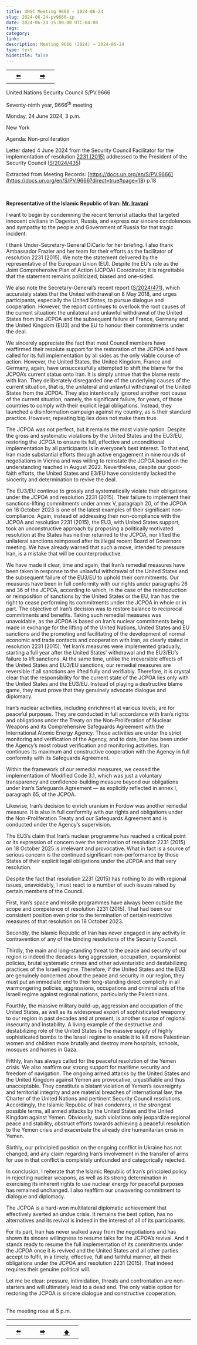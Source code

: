 ```yaml
---
title: UNSC Meeting 9666 – 2024-06-24 
slug: 2024-06-24-pv9666-ip
date: 2024-06-24 15:00:00 UTC-04:00
tags: 
category: 
link: 
description: Meeting 9666 (2024) – 2024-06-24 
type: text
hidetitle: false
---
```


<table><tr>
  <th scope="col" style="width: 50px;"><a href="/en/statement1/2023-12-18-pv9511-ip/">⬅️</a></th>
  <th scope="col" style="width: 50px;"><a href="/en/statement1/2024-12-17-pv9818-ip/">➡️</a></th>     
</tr></table>

United Nations Security Council S/PV.9666

Seventy-ninth year, 9666<sup>th</sup> meeting

Monday, 24 June 2024, 3 p.m.

New York

Agenda: Non-proliferation

Letter dated 4 June 2024 from the Security Council Facilitator for the implementation of resolution [2231 (2015)](https://docs.un.org/en/S/RES/2231%282015%29?direct=true) addressed to the President of the Security Council ([S/2024/435](http://www.undocs.org/en/S/2024/435?direct=true))

Extracted from Meeting Records: [https://docs.un.org/en/S/PV.9666](https://docs.un.org/en/S/PV.9666?direct=true#page=18) p.18

<br>

**Representative of the Islamic Republic of Iran: [Mr. Iravani](https://en.wikipedia.org/wiki/Amir_Saeed_Iravani)**

I want to begin by condemning the recent terrorist attacks that targeted innocent civilians in Dagestan, Russia, and express our sincere condolences and sympathy to the people and Government of Russia for that tragic incident.

I thank Under-Secretary-General DiCarlo for her briefing. I also thank Ambassador Frazier and her team for their efforts as the facilitator of resolution 2231 (2015). We note the statement delivered by the representative of the European Union (EU). Despite the EU’s role as the Joint Comprehensive Plan of Action (JCPOA) Coordinator, it is regrettable that the statement remains politicized, biased and one-sided.

We also note the Secretary-General’s recent report ([S/2024/471](http://www.undocs.org/en/S/2024/471?direct=true)), which accurately states that the United withdrawal on 8 May 2018, and urges participants, especially the United States, to pursue dialogue and cooperation. However, the report continues to overlook the root causes of the current situation: the unilateral and unlawful withdrawal of the United States from the JCPOA and the subsequent failure of France, Germany and the United Kingdom (EU3) and the EU to honour their commitments under the deal.

We sincerely appreciate the fact that most Council members have reaffirmed their resolute support for the restoration of the JCPOA and have called for its full implementation by all sides as the only viable course of action. However, the United States, the United Kingdom, France and Germany, again, have unsuccessfully attempted to shift the blame for the JCPOA’s current status onto Iran. It is simply untrue that the blame rests with Iran. They deliberately disregarded one of the underlying causes of the current situation, that is, the unilateral and unlawful withdrawal of the United States from the JCPOA. They also intentionally ignored another root cause of the current situation, namely, the significant failure, for years, of those countries to comply with their explicit legal obligations. Instead, they launched a disinformation campaign against my country, as is their standard practice. However, repeating big lies does not make them true.

The JCPOA was not perfect, but it remains the most viable option. Despite the gross and systematic violations by the United States and the EU3/EU, restoring the JCPOA to ensure its full, effective and unconditional implementation by all participants is in everyone’s best interest. To that end, Iran made substantial efforts through active engagement in nine rounds of negotiations in Vienna and was willing to reinstate the JCPOA based on the understanding reached in August 2022. Nevertheless, despite our good-faith efforts, the United States and E3/EU have consistently lacked the sincerity and determination to revive the deal.

The EU3/EU continue to grossly and systematically violate their obligations under the JCPOA and resolution
2231 (2015). Their failure to implement their sanctions-lifting commitments under annex V, paragraph 20, of the JCPOA on 18 October 2023 is one of the latest examples of their significant non-compliance. Again, instead of addressing their non-compliance with the JCPOA and resolution 2231 (2015), the EU3, with United States support, took an unconstructive approach by proposing a politically motivated resolution at the States has neither returned to the JCPOA, nor lifted the unilateral sanctions reimposed after its illegal recent Board of Governors meeting. We have already warned that such a move, intended to pressure Iran, is a mistake that will be counterproductive.

We have made it clear, time and again, that Iran’s remedial measures have been taken in response to the unlawful withdrawal of the United States and the subsequent failure of the EU3/EU to uphold their commitments. Our measures have been in full conformity with our rights under paragraphs 26 and 36 of the JCPOA, according to which, in the case of the reintroduction or reimposition of sanctions by the United States or the EU, Iran has the right to cease performing its commitments under the JCPOA in whole or in part. The objective of Iran’s decision was to restore balance to reciprocal commitments and benefits. Taking such remedial measures was unavoidable, as the JCPOA is based on Iran’s nuclear commitments being made in exchange for the lifting of the United Nations, United States and EU sanctions and the promoting and facilitating of the development of normal economic and trade contacts and cooperation with Iran, as clearly stated in resolution 2231 (2015). Yet Iran’s measures were implemented gradually, starting a full year after the United States’ withdrawal and the EU3/EU’s failure to lift sanctions. At the same time, unlike the irreversible effects of the United States and EU3/EU sanctions, our remedial measures are reversible if all sanctions are lifted fully and verifiably. Therefore, it is crystal clear that the responsibility for the current state of the JCPOA lies only with the United States and the EU3/EU. Instead of playing a destructive blame game, they must prove that they genuinely advocate dialogue and diplomacy.

Iran’s nuclear activities, including enrichment at various levels, are for peaceful purposes. They are conducted in full accordance with Iran’s rights and obligations under the Treaty on the Non-Proliferation of Nuclear Weapons and its Comprehensive Safeguards Agreement with the International Atomic Energy Agency. Those activities are under the strict monitoring and verification of the Agency, and to date, Iran has been under the Agency’s most robust verification and monitoring activities. Iran continues its maximum and constructive cooperation with the Agency in full conformity with its Safeguards Agreement.

Within the framework of our remedial measures, we ceased the implementation of Modified Code 3.1, which was just a voluntary transparency and confidence-building measure beyond our obligations under Iran’s Safeguards Agreement — as explicitly reflected in annex I, paragraph 65, of the JCPOA.

Likewise, Iran’s decision to enrich uranium in Fordow was another remedial measure. It is also in full conformity with our rights and obligations under the Non-Proliferation Treaty and our Safeguards Agreement and is conducted under the Agency’s supervision. 

The EU3’s claim that Iran’s nuclear programme has reached a critical point or its expression of concern over the termination of resolution 2231 (2015) on 18 October 2025 is irrelevant and provocative. What in fact is a source of serious concern is the continued significant non-performance by those States of their explicit legal obligations under the JCPOA and that very resolution.

Despite the fact that resolution 2231 (2015) has nothing to do with regional issues, unavoidably, I must react to a number of such issues raised by certain members of the Council.

First, Iran’s space and missile programmes have always been outside the scope and competence of resolution 2231 (2015). That had been our consistent position even prior to the termination of certain restrictive measures of that resolution on 18 October 2023.

Secondly, the Islamic Republic of Iran has never engaged in any activity in contravention of any of the binding resolutions of the Security Council.

Thirdly, the main and long-standing threat to the peace and security of our region is indeed the decades-long aggression, occupation, expansionist policies, brutal systematic crimes and other adventuristic and destabilizing practices of the Israeli regime. Therefore, if the United States and the EU3 are genuinely concerned about the peace and security in our region, they must put an immediate end to their long-standing direct complicity in all warmongering policies, aggressions, occupations and criminal acts of the Israeli regime against regional nations, particularly the Palestinians.

Fourthly, the massive military build-up, aggression and occupation of the United States, as well as its widespread export of sophisticated weaponry to our region in past decades and at present, is another source of regional insecurity and instability. A living example of the destructive and destabilizing role of the United States is the massive supply of highly sophisticated bombs to the Israeli regime to enable it to kill more Palestinian women and children more brutally and destroy more hospitals, schools, mosques and homes in Gaza.

Fifthly, Iran has always called for the peaceful resolution of the Yemen crisis. We also reaffirm our strong support for maritime security and freedom of navigation. The ongoing armed attacks by the United States and the United Kingdom against Yemen are provocative, unjustifiable and thus unacceptable. They constitute a blatant violation of Yemen’s sovereignty and territorial integrity and are material breaches of international law, the Charter of the United Nations and pertinent Security Council resolutions. Accordingly, the Islamic Republic of Iran condemns, in the strongest possible terms, all armed attacks by the United States and the United Kingdom against Yemen. Obviously, such violations only jeopardize regional peace and stability, obstruct efforts towards achieving a peaceful resolution to the Yemen crisis and exacerbate the already dire humanitarian crisis in Yemen.

Sixthly, our principled position on the ongoing conflict in Ukraine has not changed, and any claim regarding Iran’s involvement in the transfer of arms for use in that conflict is completely unfounded and categorically rejected.

In conclusion, I reiterate that the Islamic Republic of Iran’s principled policy in rejecting nuclear weapons, as well as its strong determination in exercising its inherent rights to use nuclear energy for peaceful purposes has remained unchanged. I also reaffirm our unwavering commitment to dialogue and diplomacy.

The JCPOA is a hard-won multilateral diplomatic achievement that effectively averted an undue crisis. It remains the best option, has no alternatives and its revival is indeed in the interest of all of its participants.

For its part, Iran has never walked away from the negotiations and has shown its sincere willingness to resume talks for the JCPOA’s revival. And it stands ready to resume the full implementation of its commitments under the JCPOA once it is revived and the United States and all other parties accept to fulfil, in a timely, effective, full and faithful manner, all their obligations under the JCPOA and resolution 2231 (2015). That indeed requires their genuine political will.

Let me be clear: pressure, intimidation, threats and confrontation are non-starters and will ultimately lead to a dead end. The only viable option for restoring the JCPOA is sincere dialogue and constructive cooperation.

<br>
The meeting rose at 5 p.m.

<hr>
<table><tr>
  <th scope="col" style="width: 50px;"><a href="/en/statement1/2023-12-18-pv9511-ip/">⬅️</a></th>
  <th scope="col" style="width: 50px;"><a href="/en/statement1/2024-12-17-pv9818-ip/">➡️</a></th>
  <th scope="col" style="width: 50px;"><a href="/en/statement1/2024-06-24-pv9666-ip/">⬆️</a></th>      
</tr></table>
